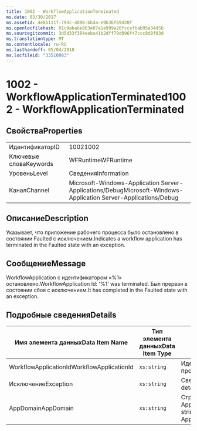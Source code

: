 ```yaml
---
title: 1002 - WorkflowApplicationTerminated
ms.date: 03/30/2017
ms.assetid: 4e8b111f-79dc-4898-bb4a-e9b36f69420f
ms.openlocfilehash: 01c9aba6e863e07a1a999a28fccefbab95a34d5b
ms.sourcegitcommit: 3d5d33f384eeba41b2dff79d096f47ccc8d8f03d
ms.translationtype: MT
ms.contentlocale: ru-RU
ms.lasthandoff: 05/04/2018
ms.locfileid: "33510083"
---
```

# <a name="1002---workflowapplicationterminated"></a><span data-ttu-id="34ca0-102">1002 - WorkflowApplicationTerminated</span><span class="sxs-lookup"><span data-stu-id="34ca0-102">1002 - WorkflowApplicationTerminated</span></span>
## <a name="properties"></a><span data-ttu-id="34ca0-103">Свойства</span><span class="sxs-lookup"><span data-stu-id="34ca0-103">Properties</span></span>  
  
|||  
|-|-|  
|<span data-ttu-id="34ca0-104">Идентификатор</span><span class="sxs-lookup"><span data-stu-id="34ca0-104">ID</span></span>|<span data-ttu-id="34ca0-105">1002</span><span class="sxs-lookup"><span data-stu-id="34ca0-105">1002</span></span>|  
|<span data-ttu-id="34ca0-106">Ключевые слова</span><span class="sxs-lookup"><span data-stu-id="34ca0-106">Keywords</span></span>|<span data-ttu-id="34ca0-107">WFRuntime</span><span class="sxs-lookup"><span data-stu-id="34ca0-107">WFRuntime</span></span>|  
|<span data-ttu-id="34ca0-108">Уровень</span><span class="sxs-lookup"><span data-stu-id="34ca0-108">Level</span></span>|<span data-ttu-id="34ca0-109">Сведения</span><span class="sxs-lookup"><span data-stu-id="34ca0-109">Information</span></span>|  
|<span data-ttu-id="34ca0-110">Канал</span><span class="sxs-lookup"><span data-stu-id="34ca0-110">Channel</span></span>|<span data-ttu-id="34ca0-111">Microsoft-Windows-Application Server-Applications/Debug</span><span class="sxs-lookup"><span data-stu-id="34ca0-111">Microsoft-Windows-Application Server-Applications/Debug</span></span>|  
  
## <a name="description"></a><span data-ttu-id="34ca0-112">Описание</span><span class="sxs-lookup"><span data-stu-id="34ca0-112">Description</span></span>  
 <span data-ttu-id="34ca0-113">Указывает, что приложение рабочего процесса было остановлено в состоянии Faulted с исключением.</span><span class="sxs-lookup"><span data-stu-id="34ca0-113">Indicates a workflow application has terminated in the Faulted state with an exception.</span></span>  
  
## <a name="message"></a><span data-ttu-id="34ca0-114">Сообщение</span><span class="sxs-lookup"><span data-stu-id="34ca0-114">Message</span></span>  
 <span data-ttu-id="34ca0-115">WorkflowApplication с идентификатором «%1» остановлено.</span><span class="sxs-lookup"><span data-stu-id="34ca0-115">WorkflowApplication Id: '%1' was terminated.</span></span> <span data-ttu-id="34ca0-116">Был прерван в состоянии сбоя с исключением.</span><span class="sxs-lookup"><span data-stu-id="34ca0-116">It has completed in the Faulted state with an exception.</span></span>  
  
## <a name="details"></a><span data-ttu-id="34ca0-117">Подробные сведения</span><span class="sxs-lookup"><span data-stu-id="34ca0-117">Details</span></span>  
  
|<span data-ttu-id="34ca0-118">Имя элемента данных</span><span class="sxs-lookup"><span data-stu-id="34ca0-118">Data Item Name</span></span>|<span data-ttu-id="34ca0-119">Тип элемента данных</span><span class="sxs-lookup"><span data-stu-id="34ca0-119">Data Item Type</span></span>|<span data-ttu-id="34ca0-120">Описание</span><span class="sxs-lookup"><span data-stu-id="34ca0-120">Description</span></span>|  
|--------------------|--------------------|-----------------|  
|<span data-ttu-id="34ca0-121">WorkflowApplicationId</span><span class="sxs-lookup"><span data-stu-id="34ca0-121">WorkflowApplicationId</span></span>|`xs:string`|<span data-ttu-id="34ca0-122">Идентификатор приложения рабочего процесса</span><span class="sxs-lookup"><span data-stu-id="34ca0-122">The workflow application id</span></span>|  
|<span data-ttu-id="34ca0-123">Исключение</span><span class="sxs-lookup"><span data-stu-id="34ca0-123">Exception</span></span>|`xs:string`|<span data-ttu-id="34ca0-124">Сведения об исключении</span><span class="sxs-lookup"><span data-stu-id="34ca0-124">The exception details for the exception</span></span>|  
|<span data-ttu-id="34ca0-125">AppDomain</span><span class="sxs-lookup"><span data-stu-id="34ca0-125">AppDomain</span></span>|`xs:string`|<span data-ttu-id="34ca0-126">Строка, возвращаемая AppDomain.CurrentDomain.FriendlyName.</span><span class="sxs-lookup"><span data-stu-id="34ca0-126">The string returned by AppDomain.CurrentDomain.FriendlyName.</span></span>|
